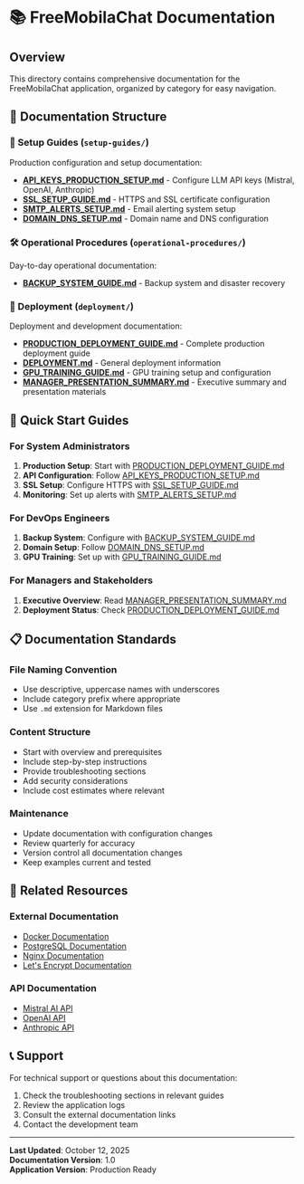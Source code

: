 # 📚 FreeMobilaChat Documentation

## Overview
This directory contains comprehensive documentation for the FreeMobilaChat application, organized by category for easy navigation.

## 📁 Documentation Structure

### 🔧 Setup Guides (`setup-guides/`)
Production configuration and setup documentation:

- **[API_KEYS_PRODUCTION_SETUP.md](setup-guides/API_KEYS_PRODUCTION_SETUP.md)** - Configure LLM API keys (Mistral, OpenAI, Anthropic)
- **[SSL_SETUP_GUIDE.md](setup-guides/SSL_SETUP_GUIDE.md)** - HTTPS and SSL certificate configuration
- **[SMTP_ALERTS_SETUP.md](setup-guides/SMTP_ALERTS_SETUP.md)** - Email alerting system setup
- **[DOMAIN_DNS_SETUP.md](setup-guides/DOMAIN_DNS_SETUP.md)** - Domain name and DNS configuration

### 🛠️ Operational Procedures (`operational-procedures/`)
Day-to-day operational documentation:

- **[BACKUP_SYSTEM_GUIDE.md](operational-procedures/BACKUP_SYSTEM_GUIDE.md)** - Backup system and disaster recovery

### 🚀 Deployment (`deployment/`)
Deployment and development documentation:

- **[PRODUCTION_DEPLOYMENT_GUIDE.md](deployment/PRODUCTION_DEPLOYMENT_GUIDE.md)** - Complete production deployment guide
- **[DEPLOYMENT.md](deployment/DEPLOYMENT.md)** - General deployment information
- **[GPU_TRAINING_GUIDE.md](deployment/GPU_TRAINING_GUIDE.md)** - GPU training setup and configuration
- **[MANAGER_PRESENTATION_SUMMARY.md](deployment/MANAGER_PRESENTATION_SUMMARY.md)** - Executive summary and presentation materials

## 🎯 Quick Start Guides

### For System Administrators
1. **Production Setup**: Start with [PRODUCTION_DEPLOYMENT_GUIDE.md](deployment/PRODUCTION_DEPLOYMENT_GUIDE.md)
2. **API Configuration**: Follow [API_KEYS_PRODUCTION_SETUP.md](setup-guides/API_KEYS_PRODUCTION_SETUP.md)
3. **SSL Setup**: Configure HTTPS with [SSL_SETUP_GUIDE.md](setup-guides/SSL_SETUP_GUIDE.md)
4. **Monitoring**: Set up alerts with [SMTP_ALERTS_SETUP.md](setup-guides/SMTP_ALERTS_SETUP.md)

### For DevOps Engineers
1. **Backup System**: Configure with [BACKUP_SYSTEM_GUIDE.md](operational-procedures/BACKUP_SYSTEM_GUIDE.md)
2. **Domain Setup**: Follow [DOMAIN_DNS_SETUP.md](setup-guides/DOMAIN_DNS_SETUP.md)
3. **GPU Training**: Set up with [GPU_TRAINING_GUIDE.md](deployment/GPU_TRAINING_GUIDE.md)

### For Managers and Stakeholders
1. **Executive Overview**: Read [MANAGER_PRESENTATION_SUMMARY.md](deployment/MANAGER_PRESENTATION_SUMMARY.md)
2. **Deployment Status**: Check [PRODUCTION_DEPLOYMENT_GUIDE.md](deployment/PRODUCTION_DEPLOYMENT_GUIDE.md)

## 📋 Documentation Standards

### File Naming Convention
- Use descriptive, uppercase names with underscores
- Include category prefix where appropriate
- Use `.md` extension for Markdown files

### Content Structure
- Start with overview and prerequisites
- Include step-by-step instructions
- Provide troubleshooting sections
- Add security considerations
- Include cost estimates where relevant

### Maintenance
- Update documentation with configuration changes
- Review quarterly for accuracy
- Version control all documentation changes
- Keep examples current and tested

## 🔗 Related Resources

### External Documentation
- [Docker Documentation](https://docs.docker.com/)
- [PostgreSQL Documentation](https://www.postgresql.org/docs/)
- [Nginx Documentation](https://nginx.org/en/docs/)
- [Let's Encrypt Documentation](https://letsencrypt.org/docs/)

### API Documentation
- [Mistral AI API](https://docs.mistral.ai/)
- [OpenAI API](https://platform.openai.com/docs)
- [Anthropic API](https://docs.anthropic.com/)

## 📞 Support

For technical support or questions about this documentation:
1. Check the troubleshooting sections in relevant guides
2. Review the application logs
3. Consult the external documentation links
4. Contact the development team

---
**Last Updated**: October 12, 2025  
**Documentation Version**: 1.0  
**Application Version**: Production Ready
